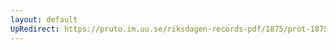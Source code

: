 ```yaml
---
layout: default
UpRedirect: https://pruto.im.uu.se/riksdagen-records-pdf/1875/prot-1875--fk--035/prot-1875--fk--035_039.pdf
---
```

